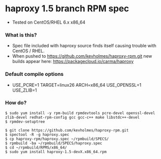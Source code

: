 # haproxy 1.5 branch RPM spec

* Tested on CentOS/RHEL 6.x x86_64

### What is this? 

* Spec file included with haproxy source finds itself causing trouble with CentOS / RHEL.
* When pushed to https://github.com/kevholmes/haproxy-rpm.git new builds appear here: https://packagecloud.io/carma/haproxy

### Default compile options

* USE_PCRE=1 TARGET=linux26 ARCH=x86_64 USE_OPENSSL=1 USE_ZLIB=1

### How do?

	$ sudo yum install -y rpm-build rpmdevtools pcre-devel openssl-devel zlib-devel redhat-rpm-config gcc gcc-c++ make libstdc++-devel
	$ rpmdev-setuptree

	$ git clone https://github.com/kevholmes/haproxy-rpm.git
	$ spectool -R -g haproxy.spec
	$ cp haproxy-rpm/haproxy.spec ~/rpmbuild/SPECS/
	$ rpmbuild -ba ~/rpmbuild/SPECS/haproxy.spec
	$ cd ~/rpmbuild/RPMS/x86_64/
	$ sudo yum install haproxy-1.5-devX.x86_64.rpm

